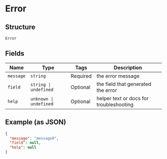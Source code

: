 
# Error

## Structure

`Error`

## Fields

| Name | Type | Tags | Description |
|  --- | --- | --- | --- |
| `message` | `string` | Required | the error message |
| `field` | `string \| undefined` | Optional | the field that generated the error |
| `help` | `unknown \| undefined` | Optional | helper text or docs for troubleshooting |

## Example (as JSON)

```json
{
  "message": "message0",
  "field": null,
  "help": null
}
```

